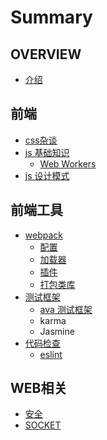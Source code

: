 # Summary

## OVERVIEW
* [介绍](README.md)

## 前端
* [css杂谈](前端/css/README.md)
* [js 基础知识](js-基础知识.md)
    * [Web Workers](web-workers.md)
* [js 设计模式](前端/js设计模式/README.md)

## 前端工具
* [webpack](前端工具/webpack/README.md)
    * [配置](前端工具/webpack/config.md)
    * [加载器](前端工具/webpack/loaders.md)
    * [插件](前端工具/webpack/plugins.md)
    * [打包类库](前端工具/webpack/打包类库.md)
* [测试框架](测试框架.md)
    * [ava 测试框架](ava-测试框架.md)
    * karma
    * Jasmine
* [代码检查](前端工具/代码检查/README.md)
    * [eslint](前端工具/代码检查/eslint.md)

## WEB相关
* [安全](web/security/README.md)
* [SOCKET](web/socket/README.md)


